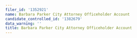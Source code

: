 ```yaml
---
filer_id: '1352921'
name: Barbara Parker City Attorney Officeholder Account
candidate_controlled_id: '1382679'
data_warning: ''
title: Barbara Parker City Attorney Officeholder Account
---
```

